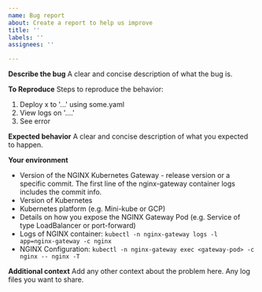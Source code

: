 ```yaml
---
name: Bug report
about: Create a report to help us improve
title: ''
labels: ''
assignees: ''

---
```


**Describe the bug**
A clear and concise description of what the bug is.

**To Reproduce**
Steps to reproduce the behavior:
1. Deploy x to '...' using some.yaml
2. View logs on '....'
3. See error

**Expected behavior**
A clear and concise description of what you expected to happen.

**Your environment**
* Version of the NGINX Kubernetes Gateway - release version or a specific commit. The first line of the nginx-gateway container logs includes the commit info.
* Version of Kubernetes
* Kubernetes platform (e.g. Mini-kube or GCP)
* Details on how you expose the NGINX Gateway Pod (e.g. Service of type LoadBalancer or port-forward)
* Logs of NGINX container: `kubectl -n nginx-gateway logs -l app=nginx-gateway -c nginx`
* NGINX Configuration: `kubectl -n nginx-gateway exec <gateway-pod> -c nginx -- nginx -T`

**Additional context**
Add any other context about the problem here. Any log files you want to share.
